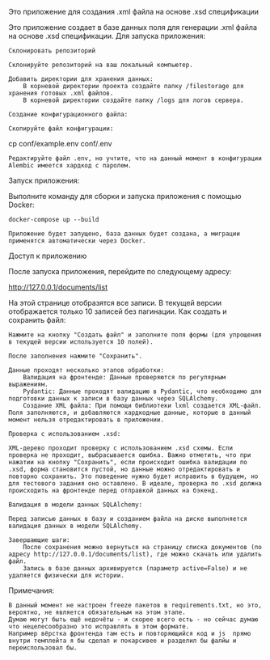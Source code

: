 Это приложение для создания .xml файла на основе .xsd спецификации

Это приложение создает в базе данных поля для генерации .xml файла на основе .xsd спецификации.
Для запуска приложения:

    Склонировать репозиторий

    Склонируйте репозиторий на ваш локальный компьютер.

    Добавить директории для хранения данных:
        В корневой директории проекта создайте папку /filestorage для хранения готовых .xml файлов.
        В корневой директории создайте папку /logs для логов сервера.

    Создание конфигурационного файла:

    Скопируйте файл конфигурации:

cp conf/example.env conf/.env

    Редактируйте файл .env, но учтите, что на данный момент в конфигурации Alembic имеется хардкод с паролем.

Запуск приложения:

Выполните команду для сборки и запуска приложения с помощью Docker:

    docker-compose up --build

    Приложение будет запущено, база данных будет создана, а миграции применятся автоматически через Docker.

Доступ к приложению

После запуска приложения, перейдите по следующему адресу:

http://127.0.0.1/documents/list

На этой странице отобразятся все записи. В текущей версии отображается только 10 записей без пагинации.
Как создать и сохранить файл:

    Нажмите на кнопку "Создать файл" и заполните поля формы (для упрощения в текущей версии используется 10 полей).

    После заполнения нажмите "Сохранить".

    Данные проходят несколько этапов обработки:
        Валидация на фронтенде: Данные проверяются по регулярным выражениям.
        Pydantic: Данные проходят валидацию в Pydantic, что необходимо для подготовки данных к записи в базу данных через SQLAlchemy.
        Создание XML файла: При помощи библиотеки lxml создается XML-файл. Поля заполняются, и добавляются хардкодные данные, которые в данный момент нельзя отредактировать в приложении.

    Проверка с использованием .xsd:

    XML-дерево проходит проверку с использованием .xsd схемы. Если проверка не проходит, выбрасывается ошибка. Важно отметить, что при нажатии на кнопку "Сохранить", если происходит ошибка валидации по .xsd, форма становится пустой, но данные можно отредактировать и повторно сохранить. Это поведение нужно будет исправить в будущем, но для тестового задания оно оставлено. В идеале, проверка по .xsd должна происходить на фронтенде перед отправкой данных на бэкенд.

    Валидация в модели данных SQLAlchemy:

    Перед записью данных в базу и созданием файла на диске выполняется валидация данных в модели SQLAlchemy.

    Завершающие шаги:
        После сохранения можно вернуться на страницу списка документов (по адресу http://127.0.0.1/documents/list), где можно скачать или удалить файл.
        Запись в базе данных архивируется (параметр active=False) и не удаляется физически для истории.

Примечания:

    В данный момент не настроен freeze пакетов в requirements.txt, но это, вероятно, не является обязательным на этом этапе.
    Думаю могут быть ещё недочёты - и скорее всего есть - но сейчас думаю что нецелесообразно это исправлять в этом формате.
    Например вёрстка фронтенда там есть и повторяющийся код и js  прямо внутри темплейта я бы сделал и покарсивее и разделил бы фалйы и переиспользовал бы.